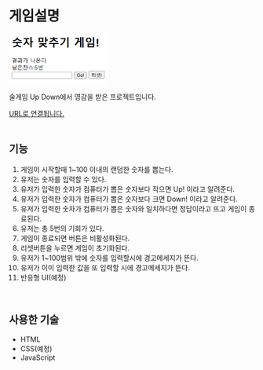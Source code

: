 <h1>게임설명</h1>
<img src="https://github.com/dayeDev/number-guessing-game/blob/main/image/image.png" alt="이미지 미리보기" width="200" height="100"/>
<p>술게임 Up Down에서 영감을 받은 프로젝트입니다.</p>
<a href="https://number-game-test.netlify.app/" target="_blank">URL로 연결됩니다.</a><br><br>

<h2>기능</h2>
  <ol>
   <li>게임이 시작할때 1~100 이내의 랜덤한 숫자를 뽑는다.</li>
   <li>유저는 숫자를 입력할 수 있다.</li>
   <li>유저가 입력한 숫자가 컴퓨터가 뽑은 숫자보다 작으면 Up! 이라고 알려준다.</li>
   <li>유저가 입력한 숫자가 컴퓨터가 뽑은 숫자보다 크면 Down! 이라고 알려준다.</li>
   <li>유저가 입력한 숫자가 컴퓨터가 뽑은 숫자와 일치하다면 정답이라고 뜨고 게임이 종료된다.</li>
   <li>유저는 총 5번의 기회가 있다.</li>
   <li>게임이 종료되면 버튼은 비활성화된다.</li>
   <li>리셋버튼을 누르면 게임이 초기화된다.</li>
   <li>유저가 1~100범위 밖에 숫자를 입력할시에 경고메세지가 뜬다.</li>
   <li>유저가 이미 입력한 값을 또 입력할 시에 경고메세지가 뜬다.</li>
   <li>반응형 UI(예정)</li>
  </ol><br>
  
<h2>사용한 기술</h2>
  <ul>
   <li>HTML</li>
   <li>CSS(예정)</li>
   <li>JavaScript</li>
</ul>
